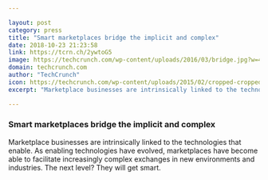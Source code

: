 ```yaml
---

layout: post
category: press
title: "Smart marketplaces bridge the implicit and complex"
date: 2018-10-23 21:23:58
link: https://tcrn.ch/2ywtoG5
image: https://techcrunch.com/wp-content/uploads/2016/03/bridge.jpg?w=400
domain: techcrunch.com
author: "TechCrunch"
icon: https://techcrunch.com/wp-content/uploads/2015/02/cropped-cropped-favicon-gradient.png?w=180
excerpt: "Marketplace businesses are intrinsically linked to the technologies that enable. As enabling technologies have evolved, marketplaces have become able to facilitate increasingly complex exchanges in new environments and industries. The next level? They will get smart."

---
```


### Smart marketplaces bridge the implicit and complex

Marketplace businesses are intrinsically linked to the technologies that enable. As enabling technologies have evolved, marketplaces have become able to facilitate increasingly complex exchanges in new environments and industries. The next level? They will get smart.